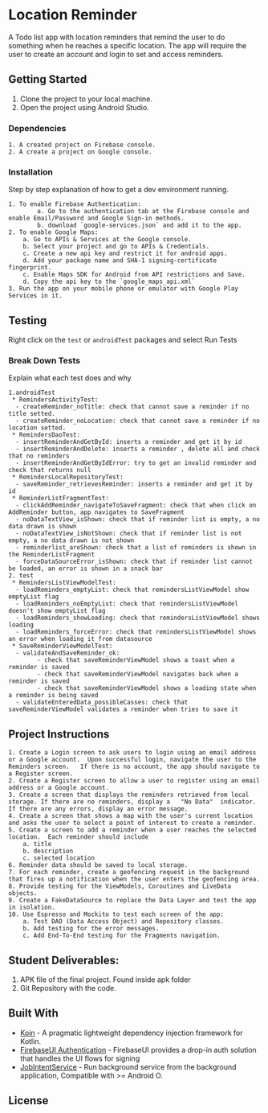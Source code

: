 # Location Reminder

A Todo list app with location reminders that remind the user to do something when he reaches a specific location. The app will require the user to create an account and login to set and access reminders.

## Getting Started

1. Clone the project to your local machine.
2. Open the project using Android Studio.

### Dependencies

```
1. A created project on Firebase console.
2. A create a project on Google console.
```

### Installation

Step by step explanation of how to get a dev environment running.

```
1. To enable Firebase Authentication:
        a. Go to the authentication tab at the Firebase console and enable Email/Password and Google Sign-in methods.
        b. download `google-services.json` and add it to the app.
2. To enable Google Maps:
    a. Go to APIs & Services at the Google console.
    b. Select your project and go to APIs & Credentials.
    c. Create a new api key and restrict it for android apps.
    d. Add your package name and SHA-1 signing-certificate fingerprint.
    c. Enable Maps SDK for Android from API restrictions and Save.
    d. Copy the api key to the `google_maps_api.xml`
3. Run the app on your mobile phone or emulator with Google Play Services in it.
```

## Testing

Right click on the `test` or `androidTest` packages and select Run Tests

### Break Down Tests

Explain what each test does and why

```
1.androidTest
 * RemindersActivityTest:
  - createReminder_noTitle: check that cannot save a reminder if no title setted.
  - createReminder_noLocation: check that cannot save a reminder if no location setted.
 * RemindersDaoTest:
  - insertReminderAndGetById: inserts a reminder and get it by id
  - insertReminderAndDelete: inserts a reminder , delete all and check that no reminders
  - insertReminderAndGetByIdError: try to get an invalid reminder and check that returns null
 * RemindersLocalRepositoryTest:
  - saveReminder_retrievesReminder: inserts a reminder and get it by id
 * ReminderListFragmentTest:
  - clickAddReminder_navigateToSaveFragment: check that when click on AddReminder button, app navigates to SaveFragment
  - noDataTextView_isShown: check that if reminder list is empty, a no data drawn is shown
  - noDataTextView_isNotShown: check that if reminder list is not empty, a no data drawn is not shown
  - reminderlist_areShown: check that a list of reminders is shown in the ReminderListFragment
  - forceDataSourceError_isShown: check that if reminder list cannot be loaded, an error is shown in a snack bar
2. test
 * RemindersListViewModelTest:
  - loadReminders_emptyList: check that remindersListViewModel show emptyList flag
  - loadReminders_noEmptyList: check that remindersListViewModel doesn't show emptyList flag
  - loadReminders_showLoading: check that remindersListViewModel shows loading
  - loadReminders_forceError: check that remindersListViewModel shows an error when loading it from datasource
 * SaveReminderViewModelTest:
  - validateAndSaveReminder_ok: 
        - check that saveReminderViewModel shows a toast when a reminder is saved
        - check that saveReminderViewModel navigates back when a reminder is saved
        - check that saveReminderViewModel shows a loading state when a reminder is being saved
  - validateEnteredData_possibleCasses: check that saveReminderViewModel validates a reminder when tries to save it
```

## Project Instructions
    1. Create a Login screen to ask users to login using an email address or a Google account.  Upon successful login, navigate the user to the Reminders screen.   If there is no account, the app should navigate to a Register screen.
    2. Create a Register screen to allow a user to register using an email address or a Google account.
    3. Create a screen that displays the reminders retrieved from local storage. If there are no reminders, display a   "No Data"  indicator.  If there are any errors, display an error message.
    4. Create a screen that shows a map with the user's current location and asks the user to select a point of interest to create a reminder.
    5. Create a screen to add a reminder when a user reaches the selected location.  Each reminder should include
        a. title
        b. description
        c. selected location
    6. Reminder data should be saved to local storage.
    7. For each reminder, create a geofencing request in the background that fires up a notification when the user enters the geofencing area.
    8. Provide testing for the ViewModels, Coroutines and LiveData objects.
    9. Create a FakeDataSource to replace the Data Layer and test the app in isolation.
    10. Use Espresso and Mockito to test each screen of the app:
        a. Test DAO (Data Access Object) and Repository classes.
        b. Add testing for the error messages.
        c. Add End-To-End testing for the Fragments navigation.


## Student Deliverables:

1. APK file of the final project. Found inside apk folder
2. Git Repository with the code. 

## Built With

* [Koin](https://github.com/InsertKoinIO/koin) - A pragmatic lightweight dependency injection framework for Kotlin.
* [FirebaseUI Authentication](https://github.com/firebase/FirebaseUI-Android/blob/master/auth/README.md) - FirebaseUI provides a drop-in auth solution that handles the UI flows for signing
* [JobIntentService](https://developer.android.com/reference/androidx/core/app/JobIntentService) - Run background service from the background application, Compatible with >= Android O.

## License
